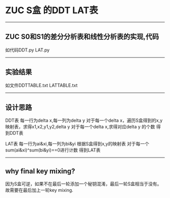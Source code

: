 # ZUC S盒 的DDT LAT表
---
##  ZUC S0和S1的差分分析表和线性分析表的实现,代码

如代码DDT.py LAT.py

---
## 实验结果
如文件DDTTABLE.txt LATTABLE.txt

---
## 设计思路
DDT表
每一行为delta x,每一列为delta y
对于每一个delta x，遍历S盒得到的x,y映射表，求得x1,x2,y1,y2,delta y
对于每一个delta x,求得对应delta y 的个数
得到DDT表

LAT表
每一行为ai&xi,每一列为bi&yi
根据S盒得到x,y的映射表
对于每一个sum(ai&xi)^sum(bi&yi)==0进行计数
得到LAT表

---
## why final key mixing?
因为S盒可逆，如果不在最后一轮添加一个秘钥混淆，最后一轮S盒相当于没有。故需要在最后加上一轮key mixing.

